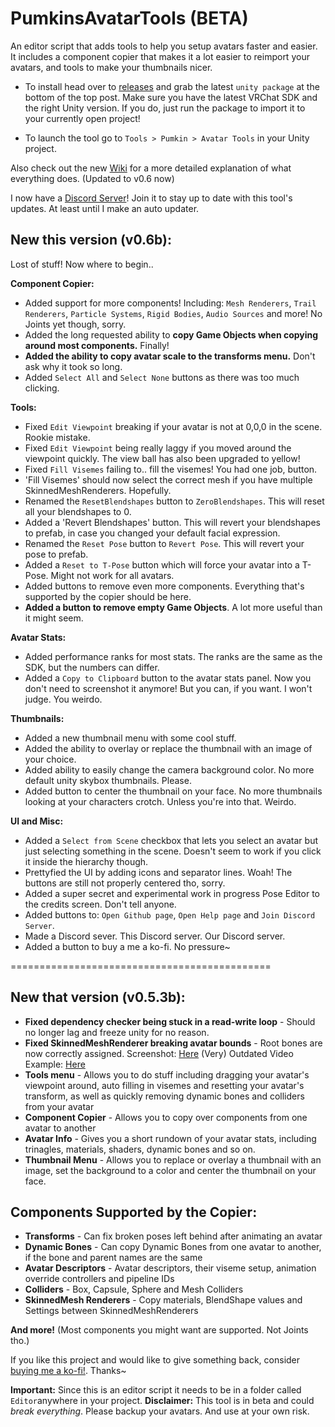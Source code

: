 # PumkinsAvatarTools (BETA)
An editor script that adds tools to help you setup avatars faster and easier. It includes a component copier that makes it a lot easier to reimport your avatars, and tools to make your thumbnails nicer.

- To install head over to [releases](https://github.com/rurre/PumkinsAvatarTools/releases/) and grab the latest `unity package` at the bottom of the top post. Make sure you have the latest VRChat SDK and the right Unity version. If you do, just run the package to import it to your currently open project!

- To launch the tool go to `Tools > Pumkin > Avatar Tools` in your Unity project.

Also check out the new [Wiki](https://github.com/rurre/PumkinsAvatarTools/wiki) for a more detailed explanation of what everything does. (Updated to v0.6 now) 

I now have a [Discord Server](https://discord.gg/7vyekJv)! Join it to stay up to date with this tool's updates. At least until I make an auto updater.

## New this version (v0.6b):
Lost of stuff! Now where to begin.. 

**Component Copier:**
- Added support for more components! Including: `Mesh Renderers`, `Trail Renderers`, `Particle Systems`, `Rigid Bodies`, `Audio Sources` and more! No Joints yet though, sorry.
- Added the long requested ability to **copy Game Objects when copying around most components.** Finally!
- **Added the ability to copy avatar scale to the transforms menu.** Don't ask why it took so long.
- Added `Select All` and `Select None` buttons as there was too much clicking. 

**Tools:**
- Fixed `Edit Viewpoint` breaking if your avatar is not at 0,0,0 in the scene. Rookie mistake.
- Fixed `Edit Viewpoint` being really laggy if you moved around the viewpoint quickly. The view ball has also been upgraded to yellow!
- Fixed `Fill Visemes` failing to.. fill the visemes! You had one job, button.
- 'Fill Visemes' should now select the correct mesh if you have multiple SkinnedMeshRenderers. Hopefully.
- Renamed the `ResetBlendshapes` button to `ZeroBlendshapes`. This will reset all your blendshapes to 0.
- Added a 'Revert Blendshapes' button. This will revert your blendshapes to prefab, in case you changed your default facial expression.
- Renamed the `Reset Pose` button to `Revert Pose`. This will revert your pose to prefab.
- Added a `Reset to T-Pose` button which will force your avatar into a T-Pose. Might not work for all avatars.
- Added buttons to remove even more components. Everything that's supported by the copier should be here.
- **Added a button to remove empty Game Objects**. A lot more useful than it might seem. 

**Avatar Stats:**
- Added performance ranks for most stats. The ranks are the same as the SDK, but the numbers can differ.
- Added a `Copy to Clipboard` button to the avatar stats panel. Now you don't need to screenshot it anymore! But you can, if you want. I won't judge. You weirdo. 

**Thumbnails:**
- Added a new thumbnail menu with some cool stuff.
- Added the ability to overlay or replace the thumbnail with an image of your choice.
- Added ability to easily change the camera background color. No more default unity skybox thumbnails. Please.
- Added button to center the thumbnail on your face. No more thumbnails looking at your characters crotch. Unless you're into that. Weirdo. 

**UI and Misc:**
- Added a `Select from Scene` checkbox that lets you select an avatar but just selecting something in the scene. Doesn't seem to work if you click it inside the hierarchy though.
- Prettyfied the UI by adding icons and separator lines. Woah! The buttons are still not properly centered tho, sorry.
- Added a super secret and experimental work in progress Pose Editor to the credits screen. Don't tell anyone.
- Added buttons to: `Open Github page`, `Open Help page` and `Join Discord Server`.
- Made a Discord sever. This Discord server. Our Discord server.
- Added a button to buy a me a ko-fi. No pressure~ 

============================================= 

## New that version (v0.5.3b):
- **Fixed dependency checker being stuck in a read-write loop** - Should no longer lag and freeze unity for no reason.
- **Fixed SkinnedMeshRenderer breaking avatar bounds** - Root bones are now correctly assigned. 
Screenshot: [Here](https://puu.sh/C3GGb/5d96267e73.png) 
(Very) Outdated Video Example: [Here](https://puu.sh/BZMGY/53e5dad7c3.mp4) 
- **Tools menu** - Allows you to do stuff including dragging your avatar's viewpoint around, auto filling in visemes and resetting your avatar's transform, as well as quickly removing dynamic bones and colliders from your avatar
- **Component Copier** - Allows you to copy over components from one avatar to another
- **Avatar Info** - Gives you a short rundown of your avatar stats, including trinagles, materials, shaders, dynamic bones and so on.
- **Thumbnail Menu** - Allows you to replace or overlay a thumbnail with an image, set the background to a color and center the thumbnail on your face. 
## Components Supported by the Copier:
- **Transforms** - Can fix broken poses left behind after animating an avatar
- **Dynamic Bones** - Can copy Dynamic Bones from one avatar to another, if the bone and parent names are the same
- **Avatar Descriptors** - Avatar descriptors, their viseme setup, animation override controllers and pipeline IDs
- **Colliders** - Box, Capsule, Sphere and Mesh Colliders
- **SkinnedMesh Renderers** - Copy materials, BlendShape values and Settings between SkinnedMeshRenderers

**And more!** (Most components you might want are supported. Not Joints tho.) 

If you like this project and would like to give something back, consider [buying me a ko-fi!](https://ko-fi.com/notpumkin). Thanks~ 

**Important:** Since this is an editor script it needs to be in a folder called `Editor`anywhere in your project.
**Disclaimer:** This tool is in beta and could *break everything*. Please backup your avatars. And use at your own risk.
